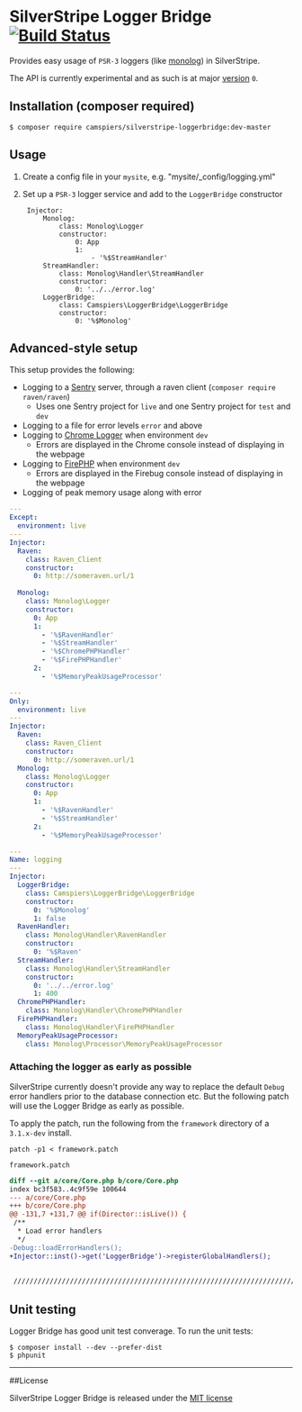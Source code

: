 # SilverStripe Logger Bridge [![Build Status](https://travis-ci.org/camspiers/silverstripe-loggerbridge.png?branch=master)](https://travis-ci.org/camspiers/silverstripe-loggerbridge)

Provides easy usage of `PSR-3` loggers (like [monolog](https://github.com/Seldaek/monolog)) in SilverStripe.

The API is currently experimental and as such is at major [version](http://semver.org/) `0`.

## Installation (composer required)

	$ composer require camspiers/silverstripe-loggerbridge:dev-master

## Usage

1. Create a config file in your `mysite`, e.g. "mysite/_config/logging.yml"
2. Set up a `PSR-3` logger service and add to the `LoggerBridge` constructor

		Injector:
			Monolog:
				class: Monolog\Logger
				constructor:
					0: App
					1:
						- '%$StreamHandler'
			StreamHandler:
				class: Monolog\Handler\StreamHandler
				constructor:
					0: '../../error.log'
			LoggerBridge:
				class: Camspiers\LoggerBridge\LoggerBridge
				constructor:
					0: '%$Monolog'

## Advanced-style setup

This setup provides the following:

* Logging to a [Sentry](https://getsentry.com/welcome/) server, through a raven client (`composer require raven/raven`)
	* Uses one Sentry project for `live` and one Sentry project for `test` and `dev`
* Logging to a file for error levels `error` and above
* Logging to [Chrome Logger](http://craig.is/writing/chrome-logger) when environment `dev`
	* Errors are displayed in the Chrome console instead of displaying in the webpage
* Logging to [FirePHP](http://www.firephp.org/) when environment `dev`
	* Errors are displayed in the Firebug console instead of displaying in the webpage
* Logging of peak memory usage along with error

```yml
---
Except:
  environment: live
---
Injector:
  Raven:
    class: Raven_Client
    constructor:
      0: http://someraven.url/1
      
  Monolog:
    class: Monolog\Logger
    constructor:
      0: App
      1:
        - '%$RavenHandler'
        - '%$StreamHandler'
        - '%$ChromePHPHandler'
        - '%$FirePHPHandler'
      2:
        - '%$MemoryPeakUsageProcessor'

---
Only:
  environment: live
---
Injector:
  Raven:
    class: Raven_Client
    constructor:
      0: http://someraven.url/1
  Monolog:
    class: Monolog\Logger
    constructor:
      0: App
      1:
        - '%$RavenHandler'
        - '%$StreamHandler'
      2:
        - '%$MemoryPeakUsageProcessor'

---
Name: logging
---
Injector:
  LoggerBridge:
    class: Camspiers\LoggerBridge\LoggerBridge
    constructor:
      0: '%$Monolog'
      1: false
  RavenHandler:
    class: Monolog\Handler\RavenHandler
    constructor:
      0: '%$Raven'
  StreamHandler:
    class: Monolog\Handler\StreamHandler
    constructor:
      0: '../../error.log'
      1: 400
  ChromePHPHandler:
    class: Monolog\Handler\ChromePHPHandler
  FirePHPHandler:
    class: Monolog\Handler\FirePHPHandler
  MemoryPeakUsageProcessor:
    class: Monolog\Processor\MemoryPeakUsageProcessor
```

### Attaching the logger as early as possible

SilverStripe currently doesn't provide any way to replace the default `Debug` error handlers prior to the
database connection etc. But the following patch will use the Logger Bridge as early as possible.

To apply the patch, run the following from the `framework` directory of a `3.1.x-dev` install.
 
	patch -p1 < framework.patch

`framework.patch`

```diff
diff --git a/core/Core.php b/core/Core.php
index bc3f583..4c9f59e 100644
--- a/core/Core.php
+++ b/core/Core.php
@@ -131,7 +131,7 @@ if(Director::isLive()) {
 /**
  * Load error handlers
  */
-Debug::loadErrorHandlers();
+Injector::inst()->get('LoggerBridge')->registerGlobalHandlers();
 
 
 ///////////////////////////////////////////////////////////////////////////////
```

## Unit testing

Logger Bridge has good unit test converage. To run the unit tests:

    $ composer install --dev --prefer-dist
    $ phpunit
    
---
##License

SilverStripe Logger Bridge is released under the [MIT license](http://camspiers.mit-license.org/)
